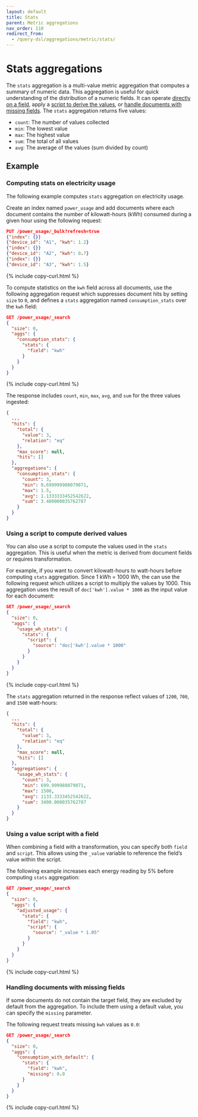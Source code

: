```yaml
---
layout: default
title: Stats
parent: Metric aggregations
nav_order: 110
redirect_from:
  - /query-dsl/aggregations/metric/stats/
---
```


# Stats aggregations

The `stats` aggregation is a multi-value metric aggregation that computes a summary of numeric data. This aggregation is useful for quick understanding of the distribution of a numeric fields. It can operate [directly on a field](#computing-stats-on-electricity-usage), apply a [script to derive the values](#using-a-script-to-compute-derived-values), or [handle documents with missing fields](#handling-documents-with-missing-fields). The `stats` aggregation returns five values:

* `count`: The number of values collected
* `min`: The lowest value
* `max`: The highest value
* `sum`: The total of all values
* `avg`: The average of the values (sum divided by count)


## Example

### Computing stats on electricity usage

The following example computes `stats` aggregation on electricity usage.

Create an index named `power_usage` and add documents where each document contains the number of kilowatt-hours (kWh) consumed during a given hour using the following request:

```json
PUT /power_usage/_bulk?refresh=true
{"index": {}}
{"device_id": "A1", "kwh": 1.2}
{"index": {}}
{"device_id": "A2", "kwh": 0.7}
{"index": {}}
{"device_id": "A3", "kwh": 1.5}
```
{% include copy-curl.html %}

To compute statistics on the `kwh` field across all documents, use the following aggregation request which suppresses document hits by setting `size` to `0`, and defines a `stats` aggregation named `consumption_stats` over the `kwh` field:

```json
GET /power_usage/_search
{
  "size": 0,
  "aggs": {
    "consumption_stats": {
      "stats": {
        "field": "kwh"
      }
    }
  }
}
```
{% include copy-curl.html %}

The response includes `count`, `min`, `max`, `avg`, and `sum` for the three values ingested:

```json
{
  ...
  "hits": {
    "total": {
      "value": 3,
      "relation": "eq"
    },
    "max_score": null,
    "hits": []
  },
  "aggregations": {
    "consumption_stats": {
      "count": 3,
      "min": 0.699999988079071,
      "max": 1.5,
      "avg": 1.1333333452542622,
      "sum": 3.400000035762787
    }
  }
}
```

### Using a script to compute derived values

You can also use a script to compute the values used in the `stats` aggregation. This is useful when the metric is derived from document fields or requires transformation.

For example, if you want to convert kilowatt-hours to watt-hours before computing `stats` aggregation. Since 1 kWh = 1000 Wh, the can use the following request which utilizes a script to multiply the values by 1000. This aggregation uses the result of `doc['kwh'].value * 1000` as the input value for each document:

```json
GET /power_usage/_search
{
  "size": 0,
  "aggs": {
    "usage_wh_stats": {
      "stats": {
        "script": {
          "source": "doc['kwh'].value * 1000"
        }
      }
    }
  }
}
```
{% include copy-curl.html %}

The `stats` aggregation returned in the response reflect values of `1200`, `700`, and `1500` watt-hours:

```json
{
  ...
  "hits": {
    "total": {
      "value": 3,
      "relation": "eq"
    },
    "max_score": null,
    "hits": []
  },
  "aggregations": {
    "usage_wh_stats": {
      "count": 3,
      "min": 699.999988079071,
      "max": 1500,
      "avg": 1133.3333452542622,
      "sum": 3400.000035762787
    }
  }
}
```

### Using a value script with a field

When combining a field with a transformation, you can specify both `field` and `script`. This allows using the `_value` variable to reference the field’s value within the script.

The following example increases each energy reading by 5% before computing `stats` aggregation:

```json
GET /power_usage/_search
{
  "size": 0,
  "aggs": {
    "adjusted_usage": {
      "stats": {
        "field": "kwh",
        "script": {
          "source": "_value * 1.05"
        }
      }
    }
  }
}
```
{% include copy-curl.html %}

### Handling documents with missing fields

If some documents do not contain the target field, they are excluded by default from the aggregation. To include them using a default value, you can specify the `missing` parameter.

The following request treats missing `kwh` values as `0.0`:

```json
GET /power_usage/_search
{
  "size": 0,
  "aggs": {
    "consumption_with_default": {
      "stats": {
        "field": "kwh",
        "missing": 0.0
      }
    }
  }
}
```
{% include copy-curl.html %}
